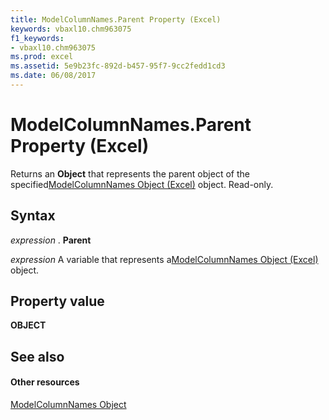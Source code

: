 ```yaml
---
title: ModelColumnNames.Parent Property (Excel)
keywords: vbaxl10.chm963075
f1_keywords:
- vbaxl10.chm963075
ms.prod: excel
ms.assetid: 5e9b23fc-892d-b457-95f7-9cc2fedd1cd3
ms.date: 06/08/2017
---
```



# ModelColumnNames.Parent Property (Excel)

Returns an **Object** that represents the parent object of the specified[ModelColumnNames Object (Excel)](modelcolumnnames-object-excel.md) object. Read-only.


## Syntax

 _expression_ . **Parent**

 _expression_ A variable that represents a[ModelColumnNames Object (Excel)](modelcolumnnames-object-excel.md) object.


## Property value

 **OBJECT**


## See also


#### Other resources



[ModelColumnNames Object](modelcolumnnames-object-excel.md)

